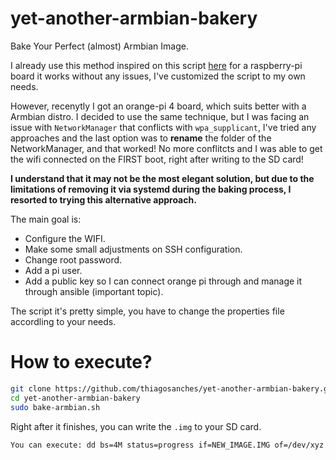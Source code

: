 # yet-another-armbian-bakery

Bake Your Perfect (almost) Armbian Image.

I already use this method inspired on this script [here](https://github.com/kenfallon/fix-ssh-on-pi/blob/master/fix-ssh-on-pi.bash) for a raspberry-pi board it works without any issues, I've customized the script to my own needs. 

However, recenytly I got an orange-pi 4 board, which suits better with a Armbian distro. I decided to use the same technique, but I was facing an issue with `NetworkManager` that conflicts with `wpa_supplicant`, I've tried any approaches and the last option was to **rename** the folder of the NetworkManager, and that worked! No more conflitcts and I was able to get the wifi connected on the FIRST boot, right after writing to the SD card! 

**I understand that it may not be the most elegant solution, but due to the limitations of removing it via systemd during the baking process, I resorted to trying this alternative approach.**

The main goal is:
- Configure the WIFI.
- Make some small adjustments on SSH configuration.
- Change root password.
- Add a pi user.
- Add a public key so I can connect orange pi through and manage it through ansible (important topic).

The script it's pretty simple, you have to change the properties file accordling to your needs.

# How to execute?

```bash
git clone https://github.com/thiagosanches/yet-another-armbian-bakery.git
cd yet-another-armbian-bakery
sudo bake-armbian.sh
```

Right after it finishes, you can write the `.img` to your SD card.

```bash
You can execute: dd bs=4M status=progress if=NEW_IMAGE.IMG of=/dev/xyz
```
